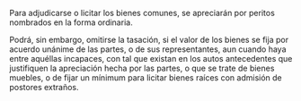 Para adjudicarse o licitar los bienes comunes, se apreciarán por peritos nombrados en la forma ordinaria.

Podrá, sin embargo, omitirse la tasación, si el valor de los bienes se fija por acuerdo unánime de las partes, o de sus representantes, aun cuando haya entre aquéllas incapaces, con tal que existan en los autos antecedentes que justifiquen la apreciación hecha por las partes, o que se trate de bienes muebles, o de fijar un mínimum para licitar bienes raíces con admisión de postores extraños.
